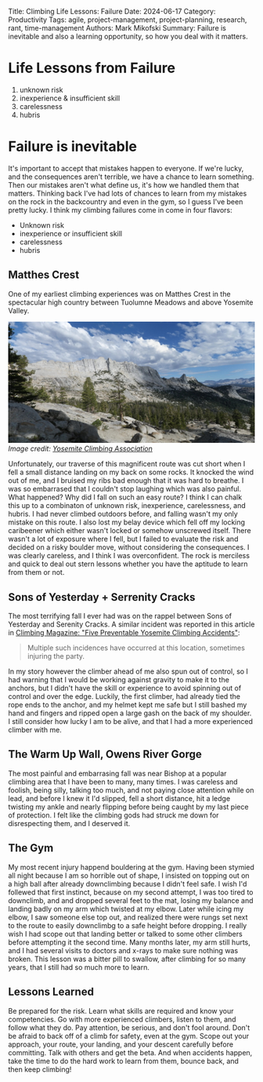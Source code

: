 Title: Climbing Life Lessons: Failure
Date: 2024-06-17
Category: Productivity
Tags: agile, project-management, project-planning, research, rant, time-management
Authors: Mark Mikofski
Summary: Failure is inevitable and also a learning opportunity, so how you deal with it matters.

# Life Lessons from Failure

1. unknown risk
2. inexperience & insufficient skill
3. carelessness
4. hubris

# Failure is inevitable
It's important to accept that mistakes happen to everyone. If we're lucky, and the consequences aren't terrible, we have a chance to learn something. Then our mistakes aren't what define us, it's how we handled them that matters. Thinking back I've had lots of chances to learn from my mistakes on the rock in the backcountry and even in the gym, so I guess I've been pretty lucky. I think my climbing failures come in come in four flavors:

- Unknown risk
- inexperience or insufficient skill
- carelessness
- hubris

## Matthes Crest
One of my earliest climbing experiences was on Matthes Crest in the spectacular high country between Tuolumne Meadows and above Yosemite Valley.

[![Matthes crest yosemite backcountry view from west side](images/Matthes_crest_yosemite_backcountry_view_from_west_side.jpg)](https://www.climbingyosemite.com/portfolio/accident-report-matthes-crest-rappelling/)
_Image credit: [Yosemite Climbing Association](https://www.yosemiteclimbing.org/)_

Unfortunately, our traverse of this magnificent route was cut short when I fell a small distance landing on my back on some rocks. It knocked the wind out of me, and I bruised my ribs bad enough that it was hard to breathe. I was so embarrased that I couldn't stop laughing which was also painful. What happened? Why did I fall on such an easy route? I think I can chalk this up to a combinaton of unknown risk, inexperience, carelessness, and hubris. I had never climbed outdoors before, and falling wasn't my only mistake on this route. I also lost my belay device which fell off my locking caribeener which either wasn't locked or somehow unscrewed itself. There wasn't a lot of exposure where I fell, but I failed to evaluate the risk and decided on a risky boulder move, without considering the consequences. I was clearly careless, and I think I was overconfident. The rock is merciless and quick to deal out stern lessons whether you have the aptitude to learn from them or not. 

## Sons of Yesterday + Serrenity Cracks
The most terrifying fall I ever had was on the rappel between Sons of Yesterday and Serenity Cracks. A similar incident was reported in this article in [Climbing Magazine: "Five Preventable Yosemite Climbing Accidents"](https://www.climbing.com/skills/analysis-five-yosemite-climbing-accidents/):

> Multiple such incidences have occurred at this location, sometimes injuring the party.

In my story however the climber ahead of me also spun out of control, so I had warning that I would be working against gravity to make it to the anchors, but I didn't have the skill or experience to avoid spinning out of control and over the edge. Luckily, the first climber, had already tied the rope ends to the anchor, and my helmet kept me safe but I still bashed my hand and fingers and ripped open a large gash on the back of my shoulder. I still consider how lucky I am to be alive, and that I had a more experienced climber with me.

## The Warm Up Wall, Owens River Gorge
The most painful and embarrasing fall was near Bishop at a popular climbing area that I have been to many, many times. I was careless and foolish, being silly, talking too much, and not paying close attention while on lead, and before I knew it I'd slipped, fell a short distance, hit a ledge twisting my ankle and nearly flipping before being caught by my last piece of protection. I felt like the climbing gods had struck me down for disrespecting them, and I deserved it.

## The Gym
My most recent injury happend bouldering at the gym. Having been stymied all night because I am so horrible out of shape, I insisted on topping out on a high ball after already downclimbing because I didn't feel safe. I wish I'd follewed that first instinct, because on my second attempt, I was too tired to downclimb, and and dropped several feet to the mat, losing my balance and landing badly on my arm which twisted at my elbow. Later while icing my elbow, I saw someone else top out, and realized there were rungs set next to the route to easily downclimbg to a safe height before dropping. I really wish I had scope out that landing better or talked to some other climbers before attempting it the second time. Many months later, my arm still hurts, and I had several visits to doctors and x-rays to make sure nothing was broken. This lesson was a bitter pill to swallow, after climbing for so many years, that I still had so much more to learn.

## Lessons Learned
Be prepared for the risk. Learn what skills are required and know your competencies. Go with more experienced climbers, listen to them, and follow what they do. Pay attention, be serious, and don't fool around. Don't be afraid to back off of a climb for safety, even at the gym. Scope out your approach, your route, your landing, and your descent carefully before committing. Talk with others and get the beta. And when accidents happen, take the time to do the hard work to learn from them, bounce back, and then keep climbing!
